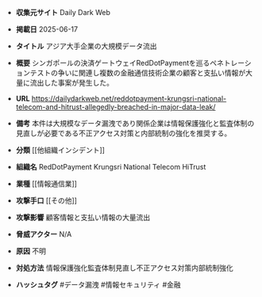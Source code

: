 - **収集元サイト**
Daily Dark Web

- **掲載日**
2025-06-17

- **タイトル**
アジア大手企業の大規模データ流出

- **概要**
シンガポールの決済ゲートウェイRedDotPaymentを巡るペネトレーションテストの争いに関連し複数の金融通信技術企業の顧客と支払い情報が大量に流出した事案が発生した。

- **URL**
https://dailydarkweb.net/reddotpayment-krungsri-national-telecom-and-hitrust-allegedly-breached-in-major-data-leak/

- **備考**
本件は大規模なデータ漏洩であり関係企業は情報保護強化と監査体制の見直しが必要である不正アクセス対策と内部統制の強化を推奨する。

- **分類**
[[他組織インシデント]]

- **組織名**
RedDotPayment Krungsri National Telecom HiTrust

- **業種**
[[情報通信業]]

- **攻撃手口**
[[その他]]

- **攻撃影響**
顧客情報と支払い情報の大量流出

- **脅威アクター**
N/A

- **原因**
不明

- **対処方法**
情報保護強化監査体制見直し不正アクセス対策内部統制強化

- **ハッシュタグ**
#データ漏洩 #情報セキュリティ #金融
